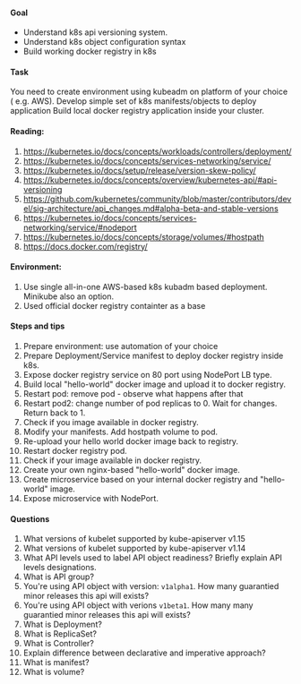 #### Goal
- Understand k8s api versioning system.
- Understand k8s object configuration syntax
- Build working docker registry in k8s

#### Task
You need to create environment using kubeadm on platform of your choice ( e.g. AWS).
Develop simple set of k8s manifests/objects to deploy application
Build local docker registry application inside your cluster.


#### Reading:
1. https://kubernetes.io/docs/concepts/workloads/controllers/deployment/
2. https://kubernetes.io/docs/concepts/services-networking/service/
3. https://kubernetes.io/docs/setup/release/version-skew-policy/
4. https://kubernetes.io/docs/concepts/overview/kubernetes-api/#api-versioning
5. https://github.com/kubernetes/community/blob/master/contributors/devel/sig-architecture/api_changes.md#alpha-beta-and-stable-versions
6. https://kubernetes.io/docs/concepts/services-networking/service/#nodeport
7. https://kubernetes.io/docs/concepts/storage/volumes/#hostpath
8. https://docs.docker.com/registry/

#### Environment:
1. Use single all-in-one AWS-based k8s kubadm based deployment. Minikube also an option.
2. Used official docker registry containter as a base

#### Steps and tips
1. Prepare environment: use automation of your choice
2. Prepare Deployment/Service manifest to deploy docker registry inside k8s.
3. Expose docker registry service on 80 port using NodePort LB type.
4. Build local "hello-world" docker image and upload it to docker registry.
5. Restart pod: remove pod - observe what happens after that
6. Restart pod2: change number of pod replicas to 0. Wait for changes. Return back to 1.
7. Check if you image available in docker registry.
8. Modify your manifests. Add hostpath volume to pod.
9. Re-upload your hello world docker image back to registry.
10. Restart docker registry pod.
11. Check if your image available in docker registry.
12. Create your own nginx-based "hello-world" docker image.
13. Create microservice based on your internal docker registry and "hello-world" image.
14. Expose microservice with NodePort.

#### Questions
1. What versions of kubelet supported by kube-apiserver v1.15
2. What versions of kubelet supported by kube-apiserver v1.14
3. What API levels used to label API object readiness? Briefly explain API levels designations.
4. What is API group?
5. You're using API object with version: `v1alpha1`. How many guarantied minor releases this api will exists?
6. You're using API object with verions `v1beta1`. How many many guarantied minor releases this api will exists?
7. What is Deployment?
8. What is ReplicaSet?
9. What is Controller?
10. Explain difference between declarative and imperative approach?
12. What is manifest?
13. What is volume?
